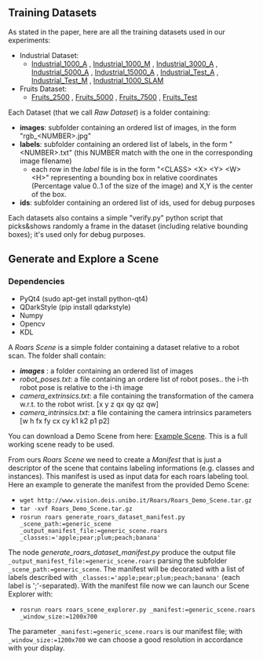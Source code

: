 ## Training Datasets

As stated in the paper, here are all the training datasets used in our experiments:

* Industrial Dataset:
  * [Industrial_1000_A](http://www.vision.deis.unibo.it/Roars/Industrial_1000_A.tar.gz) , [Industrial_1000_M](http://www.vision.deis.unibo.it/Roars/Industrial_1000_M.tar.gz) , [Industrial_3000_A](http://www.vision.deis.unibo.it/Roars/Industrial_3000_A.tar.gz) , [Industrial_5000_A](http://www.vision.deis.unibo.it/Roars/Industrial_5000_A.tar.gz) , [Industrial_15000_A](http://www.vision.deis.unibo.it/Roars/Industrial_15000_A.tar.gz) , [Industrial_Test_A](http://www.vision.deis.unibo.it/Roars/Industrial_Test_A.tar.gz) , [Industrial_Test_M](http://www.vision.deis.unibo.it/Roars/Industrial_Test_M.tar.gz) , [Industrial_1000_SLAM](http://www.vision.deis.unibo.it/Roars/Industrial_Slam.zip) 
* Fruits Dataset:
  * [Fruits_2500](http://www.vision.deis.unibo.it/Roars/Fruits_2500.tar.gz) , [Fruits_5000](http://www.vision.deis.unibo.it/Roars/Fruits_5000.tar.gz) , [Fruits_7500](http://www.vision.deis.unibo.it/Roars/Fruits_7500.tar.gz) , [Fruits_Test](http://www.vision.deis.unibo.it/Roars/Fruits_Test.tar.gz)

Each Dataset (that we call *Raw Dataset*) is a folder containing:

* **images**: subfolder containing an ordered list of images, in the form "rgb_\<NUMBER>.jpg"
* **labels**: subfolder containing an ordered list of labels, in the form "\<NUMBER>.txt" (this NUMBER match with the one in the corresponding image filename)
  * each row in the *label* file is in the form "\<CLASS> \<X> \<Y> \<W> \<H>" representing a bounding box in relative coordinates (Percentage value 0..1 of the size of the image) and X,Y is the center of the box.
* **ids**: subfolder containing an ordered list of ids, used for debug purposes

Each datasets also contains a simple "verify.py" python script that picks&shows randomly a frame in the dataset (including relative bounding boxes); it's used only for debug purposes.

## Generate and Explore a Scene

### Dependencies

* PyQt4 (sudo apt-get install python-qt4)
* QDarkStyle (pip install qdarkstyle)
* Numpy
* Opencv
* KDL

A *Roars Scene* is a simple folder containing a dataset relative to a robot scan. The folder shall contain:

* ***images*** : a folder containing an ordered list of images
* *robot_poses.txt*: a file containing an ordere list of robot poses.. the i-th robot pose is relative to the i-th image
* *camera_extrinsics.txt*: a file containing the transformation of the camera w.r.t. to the robot wrist. [x y z qx qy qz qw]
* *camera_intrinsics.txt*: a file containing the camera intrinsics parameters [w h fx fy cx cy k1 k2 p1 p2]

You can download a Demo Scene from here: [Example Scene](http://www.vision.deis.unibo.it/Roars/Roars_Demo_Scene.tar.gz). This is a full working scene ready to be used.

From ours *Roars Scene* we need to create a *Manifest* that is just a descriptor of the scene that contains labeling informations (e.g. classes and instances). This manifest is used as input data for each roars labeling tool.
Here an example to generate the manifest from the provided Demo Scene:

* ```wget http://www.vision.deis.unibo.it/Roars/Roars_Demo_Scene.tar.gz```
* ```tar -xvf Roars_Demo_Scene.tar.gz```
* ```rosrun roars generate_roars_dataset_manifest.py _scene_path:=generic_scene _output_manifest_file:=generic_scene.roars _classes:='apple;pear;plum;peach;banana'```

The node *generate_roars_dataset_manifest.py* produce the output file ```_output_manifest_file:=generic_scene.roars``` parsing the subfolder ```_scene_path:=generic_scene```. The manifest will be decorated with a list of labels described with ```_classes:='apple;pear;plum;peach;banana'``` (each label is ';'-separated).
With the manifest file now we can launch our Scene Explorer with:

* ```rosrun roars roars_scene_explorer.py _manifest:=generic_scene.roars _window_size:=1200x700```

The parameter ```_manifest:=generic_scene.roars``` is our manifest file; with ```_window_size:=1200x700``` we can choose a good resolution in accordance with your display.





